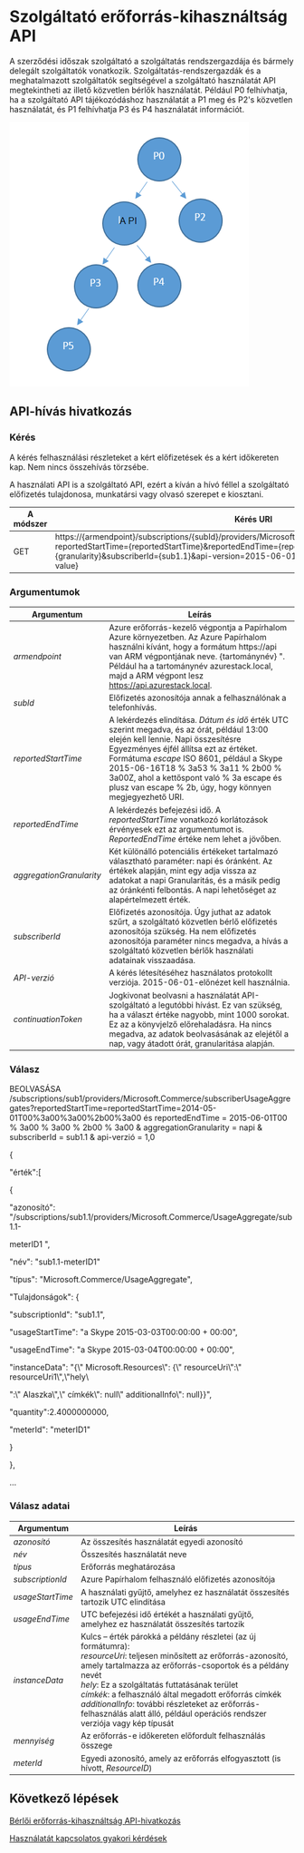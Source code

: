 <properties
    pageTitle="Szolgáltató erőforrás-kihasználtság API |} Microsoft Azure"
    description="Hivatkozás az Erőforrás kihasználtsága API-val, amely lekérése az Azure Papírhalom kihasználtsági információk."
    services="azure-stack"
    documentationCenter=""
    authors="AlfredoPizzirani"
    manager="byronr"
    editor=""/>

<tags
    ms.service="azure-stack"
    ms.workload="na"
    ms.tgt_pltfrm="na"
    ms.devlang="na"
    ms.topic="article"
    ms.date="10/18/2016"
    ms.author="alfredop"/>

# <a name="provider-resource-usage-api"></a>Szolgáltató erőforrás-kihasználtság API

A szerződési időszak szolgáltató a szolgáltatás rendszergazdája és bármely delegált szolgáltatók vonatkozik. Szolgáltatás-rendszergazdák és a meghatalmazott szolgáltatók segítségével a szolgáltató használatát API megtekintheti az illető közvetlen bérlők használatát. Például P0 felhívhatja, ha a szolgáltató API tájékozódáshoz használatát a P1 meg és P2's közvetlen használatát, és P1 felhívhatja P3 és P4 használatát információt.

![Magyarázó rész modell szolgáltató hierarchia](media/azure-stack-provider-resource-api/image1.png)


## <a name="api-call-reference"></a>API-hívás hivatkozás

### <a name="request"></a>Kérés

A kérés felhasználási részleteket a kért előfizetések és a kért időkereten kap. Nem nincs összehívás törzsébe.

A használati API is a szolgáltató API, ezért a kíván a hívó féllel a szolgáltató előfizetés tulajdonosa, munkatársi vagy olvasó szerepet e kiosztani.

| **A módszer**  | **Kérés URI** |
| ------------ | ------------------------------------------------------------------------------------------------------------------------------------------------------------------------------------------------------------------------------------------------------------------------------------------------------ |
|  GET        | https://{armendpoint}/subscriptions/{subId}/providers/Microsoft.Commerce/subscriberUsageAggregates?reportedStartTime={reportedStartTime}&reportedEndTime={reportedEndTime}&aggregationGranularity={granularity}&subscriberId={sub1.1}&api-version=2015-06-01-preview&continuationToken={token-value} |

### <a name="arguments"></a>Argumentumok

| **Argumentum**              | **Leírás** |
| -------------------------- | --------------------------------------------------------------------------------------------------------------------------------------------------------------------------------------------------------------------------------------------------------------------------------------------------------------------------------------------------------- |
| *armendpoint*             | Azure erőforrás-kezelő végpontja a Papírhalom Azure környezetben. Az Azure Papírhalom használni kívánt, hogy a formátum https://api van ARM végpontjának neve. {tartománynév} ". Például ha a tartománynév azurestack.local, majd a ARM végpont lesz https://api.azurestack.local. |
| *subId*                   | Előfizetés azonosítója annak a felhasználónak a telefonhívás. |
| *reportedStartTime*       | A lekérdezés elindítása. *Dátum és idő* érték UTC szerint megadva, és az órát, például 13:00 elején kell lennie. Napi összesítésre Egyezményes éjfél állítsa ezt az értéket. Formátuma *escape* ISO 8601, például a Skype 2015-06-16T18 % 3a53 % 3a11 % 2b00 % 3a00Z, ahol a kettőspont való % 3a escape és plusz van escape % 2b, úgy, hogy könnyen megjegyezhető URI. |
| *reportedEndTime*         | A lekérdezés befejezési idő. A *reportedStartTime* vonatkozó korlátozások érvényesek ezt az argumentumot is. *ReportedEndTime* értéke nem lehet a jövőben. |
| *aggregationGranularity*  | Két különálló potenciális értékeket tartalmazó választható paraméter: napi és óránként. Az értékek alapján, mint egy adja vissza az adatokat a napi Granularitás, és a másik pedig az óránkénti felbontás. A napi lehetőséget az alapértelmezett érték. |
| *subscriberId*            | Előfizetés azonosítója. Úgy juthat az adatok szűrt, a szolgáltató közvetlen bérlő előfizetés azonosítója szükség. Ha nem előfizetés azonosítója paraméter nincs megadva, a hívás a szolgáltató közvetlen bérlők használati adatainak visszaadása. |
| *API-verzió*             | A kérés létesítéséhez használatos protokollt verziója. 2015-06-01-előnézet kell használnia. |
| *continuationToken*       | Jogkivonat beolvasni a használatát API-szolgáltató a legutóbbi hívást. Ez van szükség, ha a választ értéke nagyobb, mint 1000 sorokat. Ez az a könyvjelző előrehaladásra. Ha nincs megadva, az adatok beolvasásának az elejétől a nap, vagy átadott órát, granularitása alapján. |



### <a name="response"></a>Válasz

BEOLVASÁSA /subscriptions/sub1/providers/Microsoft.Commerce/subscriberUsageAggregates?reportedStartTime=reportedStartTime=2014-05-01T00%3a00%3a00%2b00%3a00 és reportedEndTime = 2015-06-01T00 % 3a00 % 3a00 % 2b00 % 3a00 & aggregationGranularity = napi & subscriberId = sub1.1 & api-verzió = 1,0

{

"érték":\[

{

"azonosító": "/subscriptions/sub1.1/providers/Microsoft.Commerce/UsageAggregate/sub1.1-

meterID1 ",

"név": "sub1.1-meterID1"

"típus": "Microsoft.Commerce/UsageAggregate",

"Tulajdonságok": {

"subscriptionId": "sub1.1",

"usageStartTime": "a Skype 2015-03-03T00:00:00 + 00:00",

"usageEndTime": "a Skype 2015-03-04T00:00:00 + 00:00",

"instanceData": "{\\" Microsoft.Resources\\": {\\" resourceUri\\":\\" resourceUri1\\",\\"hely\\

":\\" Alaszka\\",\\" címkék\\": null\\" additionalInfo\\": null}}",

"quantity":2.4000000000,

"meterId": "meterID1"

}

},

…

### <a name="response-details"></a>Válasz adatai


| **Argumentum**       | **Leírás**
| ------------------ | ------------------------------------------------------------------------------------------------------------- |
| *azonosító*               | Az összesítés használatát egyedi azonosító
| *név*             | Összesítés használatát neve
| *típus*             | Erőforrás meghatározása
| *subscriptionId*   | Azure Papírhalom felhasználó előfizetés azonosítója
| *usageStartTime*   | A használati gyűjtő, amelyhez ez használatát összesítés tartozik UTC elindítása
| *usageEndTime*     | UTC befejezési idő értékét a használati gyűjtő, amelyhez ez használatát összesítés tartozik
| *instanceData*     | Kulcs – érték párokká a példány részletei (az új formátumra):<br> *resourceUri*: teljesen minősített az erőforrás-azonosító, amely tartalmazza az erőforrás-csoportok és a példány nevét <br> *hely*: Ez a szolgáltatás futtatásának terület <br> *címkék*: a felhasználó által megadott erőforrás címkék <br> *additionalInfo*: további részleteket az erőforrás-felhasználás alatt álló, például operációs rendszer verziója vagy kép típusát |
| *mennyiség*         | Az erőforrás-e időkereten előfordult felhasználás összege |
| *meterId*          | Egyedi azonosító, amely az erőforrás elfogyasztott (is hívott, *ResourceID*) |

## <a name="next-steps"></a>Következő lépések

[Bérlői erőforrás-kihasználtság API-hivatkozás](azure-stack-tenant-resource-usage-api.md)

[Használatát kapcsolatos gyakori kérdések](azure-stack-usage-related-faq.md)
